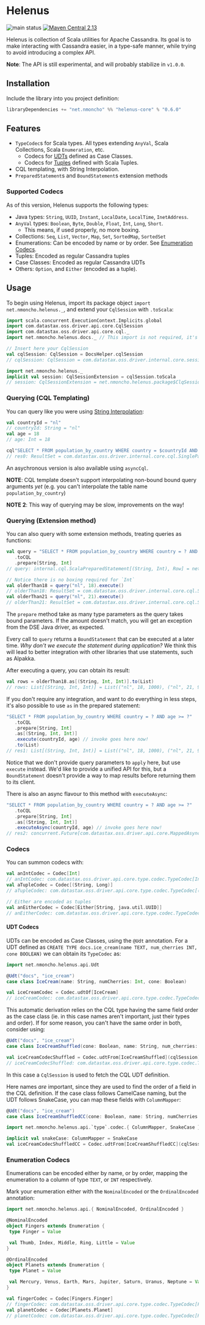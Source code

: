 # Helenus

![main status](https://github.com/nMoncho/helenus/actions/workflows/main.yaml/badge.svg)
[![Maven Central 2.13](https://maven-badges.herokuapp.com/maven-central/net.nmoncho/helenus-core_2.13/badge.svg)](https://maven-badges.herokuapp.com/maven-central/net.nmoncho/helenus-core_2.13)

Helenus is collection of Scala utilities for Apache Cassandra. Its goal is to
make interacting with Cassandra easier, in a type-safe manner, while trying to
avoid introducing a complex API.

**Note**: The API is still experimental, and will probably stabilize in `v1.0.0`.

## Installation

Include the library into you project definition:

```scala
libraryDependencies += "net.nmoncho" %% "helenus-core" % "0.6.0"
```

## Features

 - `TypeCodec`s for Scala types. All types extending `AnyVal`, Scala Collections, Scala `Enumeration`, etc.
   - Codecs for [UDTs](https://docs.datastax.com/en/cql-oss/3.3/cql/cql_using/useCreateUDT.html) defined as Case Classes.
   - Codecs for [Tuples](https://docs.datastax.com/en/cql-oss/3.3/cql/cql_using/useCreateTableTuple.html) defined with Scala Tuples.
 - CQL templating, with String Interpolation.
 - `PreparedStatement`s and `BoundStatement`s extension methods

### Supported Codecs

As of this version, Helenus supports the following types:

- Java types: `String`, `UUID`, `Instant`, `LocalDate`, `LocalTime`, `InetAddress`.
- `AnyVal` types: `Boolean`, `Byte`, `Double`, `Float`, `Int`, `Long`, `Short`.
  - This means, if used properly, no more boxing.
- Collections: `Seq`, `List`, `Vector`, `Map`, `Set`, `SortedMap`, `SortedSet`
- Enumerations: Can be encoded by name or by order. See [Enumeration Codecs](#enumeration-codecs).
- Tuples: Encoded as regular Cassandra tuples
- Case Classes: Encoded as regular Cassandra UDTs
- Others: `Option`, and `Either` (encoded as a tuple).


## Usage

To begin using Helenus, import its package object `import net.nmoncho.helenus._`, and extend
your `CqlSession` with `.toScala`:

```scala
import scala.concurrent.ExecutionContext.Implicits.global
import com.datastax.oss.driver.api.core.CqlSession
import com.datastax.oss.driver.api.core.cql._
import net.nmoncho.helenus.docs._ // This import is not required, it's here to run MDoc // This import is not required, it's here to run MDoc

// Insert here your CqlSession
val cqlSession: CqlSession = DocsHelper.cqlSession
// cqlSession: CqlSession = com.datastax.oss.driver.internal.core.session.DefaultSession@1641843c

import net.nmoncho.helenus._
implicit val session: CqlSessionExtension = cqlSession.toScala
// session: CqlSessionExtension = net.nmoncho.helenus.package$ClqSessionOps$$anon$1@7a50402a
```

### Querying (CQL Templating)

You can query like you were using [String Interpolation](https://docs.scala-lang.org/overviews/core/string-interpolation.html):

```scala
val countryId = "nl"
// countryId: String = "nl"
val age = 18
// age: Int = 18

cql"SELECT * FROM population_by_country WHERE country = $countryId AND age > $age".execute()
// res0: ResultSet = com.datastax.oss.driver.internal.core.cql.SinglePageResultSet@a08ae6c
```

An asychronous version is also available using `asyncCql`.

**NOTE**: CQL template doesn't support interpolating non-bound bound query arguments _yet_ (e.g. you can't interpolate
the table name `population_by_country`)

**NOTE 2**: This way of querying may be slow, improvements on the way!

### Querying (Extension method)

You can also query with some extension methods, treating queries as functions:

```scala
val query = "SELECT * FROM population_by_country WHERE country = ? AND age >= ?"
   .toCQL
   .prepare[String, Int]
// query: internal.cql.ScalaPreparedStatement[(String, Int), Row] = net.nmoncho.helenus.internal.cql.ScalaPreparedStatement@553b8f38

// Notice there is no boxing required for `Int`
val olderThan18 = query("nl", 18).execute()
// olderThan18: ResultSet = com.datastax.oss.driver.internal.core.cql.SinglePageResultSet@154e1832
val olderThan21 = query("nl", 21).execute()
// olderThan21: ResultSet = com.datastax.oss.driver.internal.core.cql.SinglePageResultSet@33de2d84
```

The `prepare` method take as many type parameters as the query takes bound parameters. If the amount doesn't match, you
will get an exception from the DSE Java driver, as expected.

Every call to `query` returns a `BoundStatement` that can be executed at a later time. _Why don't we execute
the statement during application?_ We think this will lead to better integration with other libraries that use
statements, such as Alpakka.

After executing a query, you can obtain its result:

```scala
val rows = olderThan18.as[(String, Int, Int)].to(List)
// rows: List[(String, Int, Int)] = List(("nl", 18, 1000), ("nl", 21, 900))
```

If you don't require any integration, and want to do everything in less steps, it's also possible to use `as` in
the prepared statement:

```scala
"SELECT * FROM population_by_country WHERE country = ? AND age >= ?"
   .toCQL
   .prepare[String, Int]
   .as[(String, Int, Int)]
   .execute(countryId, age) // invoke goes here now!
   .to(List)
// res1: List[(String, Int, Int)] = List(("nl", 18, 1000), ("nl", 21, 900))
```

Notice that we don't provide query parameters to `apply` here, but use `execute` instead. We'd like to provide a unified
API for this, but a `BoundStatement` doesn't provide a way to map results before returning them to its client.

There is also an async flavour to this method with `executeAsync`:

```scala
"SELECT * FROM population_by_country WHERE country = ? AND age >= ?"
   .toCQL
   .prepare[String, Int]
   .as[(String, Int, Int)]
   .executeAsync(countryId, age) // invoke goes here now!
// res2: concurrent.Future[com.datastax.oss.driver.api.core.MappedAsyncPagingIterable[(String, Int, Int)]] = Future(Success(com.datastax.oss.driver.internal.core.AsyncPagingIterableWrapper@2ffad14c))
```

### Codecs

You can summon codecs with:

```scala
val anIntCodec = Codec[Int]
// anIntCodec: com.datastax.oss.driver.api.core.type.codec.TypeCodec[Int] = net.nmoncho.helenus.internal.codec.IntCodec$@905ec23
val aTupleCodec = Codec[(String, Long)]
// aTupleCodec: com.datastax.oss.driver.api.core.type.codec.TypeCodec[(String, Long)] = TupleCodec[(TEXT, BIGINT)]

// Either are encoded as tuples
val anEitherCodec = Codec[Either[String, java.util.UUID]] 
// anEitherCodec: com.datastax.oss.driver.api.core.type.codec.TypeCodec[Either[String, java.util.UUID]] = net.nmoncho.helenus.internal.codec.EitherCodec@3b918f58
```

#### UDT Codecs

UDTs can be encoded as Case Classes, using the `@Udt` annotation. For a UDT defined as
`CREATE TYPE docs.ice_cream(name TEXT, num_cherries INT, cone BOOLEAN)` we can obtain its `TypeCodec` as:

```scala
import net.nmoncho.helenus.api.Udt

@Udt("docs", "ice_cream")
case class IceCream(name: String, numCherries: Int, cone: Boolean)

val iceCreamCodec = Codec.udtOf[IceCream]
// iceCreamCodec: com.datastax.oss.driver.api.core.type.codec.TypeCodec[IceCream] = UtdCodec[IceCream]
```

This automatic derivation relies on the CQL type having the same field order as the case class (ie. in this case names
aren't  important,  just their types and order). If for some reason, you can't have the same order in both, consider using:

```scala
@Udt("docs", "ice_cream")
case class IceCreamShuffled(cone: Boolean, name: String, num_cherries: Int)

val iceCreamCodecShuffled = Codec.udtFrom[IceCreamShuffled](cqlSession)
// iceCreamCodecShuffled: com.datastax.oss.driver.api.core.type.codec.TypeCodec[IceCreamShuffled] = UtdCodec[IceCreamShuffled]
```

In this case a `CqlSession` is used to fetch the CQL UDT definition.

Here names _are_ important, since they are used to find the order of a field in the CQL definition. If the case class
follows CamelCase naming, but the UDT follows SnakeCase, you can map these fields with `ColumnMapper`:

```scala
@Udt("docs", "ice_cream")
case class IceCreamShuffledCC(cone: Boolean, name: String, numCherries: Int)

import net.nmoncho.helenus.api.`type`.codec.{ ColumnMapper, SnakeCase }

implicit val snakeCase: ColumnMapper = SnakeCase
val iceCreamCodecShuffledCC = Codec.udtFrom[IceCreamShuffledCC](cqlSession)
```

### Enumeration Codecs

Enumerations can be encoded either by name, or by order, mapping the enumeration to a column of
type `TEXT`, or `INT` respectively.

Mark your enumeration either with the `NominalEncoded` or the `OrdinalEncoded` annotation:

```scala
import net.nmoncho.helenus.api.{ NominalEncoded, OrdinalEncoded }

@NominalEncoded
object Fingers extends Enumeration {
 type Finger = Value

 val Thumb, Index, Middle, Ring, Little = Value
}

@OrdinalEncoded
object Planets extends Enumeration {
 type Planet = Value

 val Mercury, Venus, Earth, Mars, Jupiter, Saturn, Uranus, Neptune = Value
}

val fingerCodec = Codec[Fingers.Finger]
// fingerCodec: com.datastax.oss.driver.api.core.type.codec.TypeCodec[Fingers.Finger] = EnumerationNominalCodec[Fingers]
val planetCodec = Codec[Planets.Planet]
// planetCodec: com.datastax.oss.driver.api.core.type.codec.TypeCodec[Planets.Planet] = EnumerationOrdinalCodec[Planets]
```